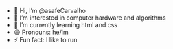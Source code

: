 - 👋 Hi, I’m @asafeCarvalho
- 👀 I’m interested in computer hardware and algorithms
- 🌱 I’m currently learning html and css 
- 😄 Pronouns: he/im
- ⚡ Fun fact: I like to run 

<!---
asafeCarvalho/asafeCarvalho is a ✨ special ✨ repository because its `README.md` (this file) appears on your GitHub profile.
You can click the Preview link to take a look at your changes.
--->
